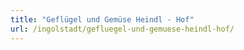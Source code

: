 ```yaml
---
title: "Geflügel und Gemüse Heindl - Hof"
url: /ingolstadt/gefluegel-und-gemuese-heindl-hof/
---
```

